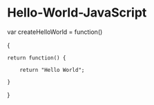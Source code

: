 # Hello-World-JavaScript

var createHelloWorld = function() 

{ 

    return function() {
    
        return "Hello World";
    
    }

}
